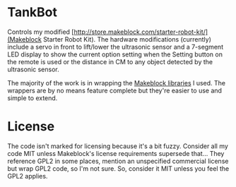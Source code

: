 # TankBot

Controls my modified [http://store.makeblock.com/starter-robot-kit/](Makeblock Starter Robot Kit). The hardware modifications (currently) include a servo in front to lift/lower the ultrasonic sensor and a 7-segment LED display to show the current option setting when the Setting button on the remote is used or the distance in CM to any object detected by the ultrasonic sensor.

The majority of the work is in wrapping the [Makeblock libraries](https://github.com/Makeblock-official/Makeblock-Libraries) I used. The wrappers are by no means feature complete but they're easier to use and simple to extend.

# License

The code isn't marked for licensing because it's a bit fuzzy. Consider all my code MIT unless Makeblock's license requirements supersede that... They reference GPL2 in some places, mention an unspecified commercial license but wrap GPL2 code, so I'm not sure. So, consider it MIT unless you feel the GPL2 applies.
